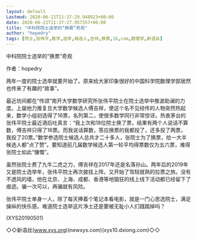 ```yaml
---
layout: default
Lastmod: 2020-06-21T11:37:29.948923+00:00
date: 2020-06-21T11:37:27.957357+00:00
title: "中科院院士选举的“换票”奇观"
author: "hopedry"
tags: [院士,张伟平,数学,选举,候选人,吉祥,换票,16,com,数理学,新语丝]
---
```


中科院院士选举的“换票”奇观

作者：hopedry

两年一度的院士选举就要开始了。原来给大家印象很好的中国科学院数理学部居然也传来了有趣的“故事”。

最近坊间都在“传颂”南开大学数学研究所张伟平院士在院士选举中推波助澜的力度。上届他力推复旦大学数学候选人傅吉祥，使这个名不见经传的人物突然热起来，数学小组初选得了16票，名列第二，使很多数学同行非常惊讶。热衷茅台的张伟平院士最近酒后吐真言：“我上次和18位院士换了票，结果有两个人说话不算数，傅吉祥只得了16票。而我说话算数，答应换票的我都投了，还多投了两票，我投了20票。”数学参选院士候选人总共才二十多人，张院士为了换票，给一大半候选人都“点了赞”。要知道前几届数学候选人第一轮平均得票数仅为五六票，难得张院士如此“慷慨”。

虽然张院士费了九牛二虎之力，傅吉祥在2017年还是名落孙山。两年后的2019年又是院士选举年，张伟平院士再次披挂上阵，又开始了驾轻就熟的拉票之旅。没有不透风的墙，他在北京、上海、成都、香港等地猖狂的线上线下活动都已经留下了痕迹。骗一次可以，再骗就有风险。

张伟平院士单身一人，除了每天捧着个笔记本看电影，就是一门心思选院士，满足操纵的快乐感。难道院士选举这片净土还是要被无耻小人们践踏掉吗？

(XYS20190501)

◇◇新语丝(www.xys.org)(newxys.com)(xys10.dxiong.com)◇◇

